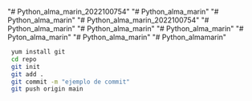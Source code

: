 "# Python_alma_marin_2022100754" 
"# Python_alma_marin" 
"# Python_alma_marin" 
"# Python_alma_marin_2022100754" 
"# Python_alma_marin" 
"# Python_alma_marin" 
"# Python_alma_marin" 
"# Pyton_alma_marin" 
"# Python_alma_marin" 
"# Python_almamarin" 
```bash
 yum install git
 cd repo
 git init
 git add .
 git commit -m "ejemplo de commit"
 git push origin main
```
